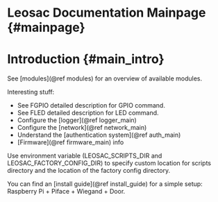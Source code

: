 Leosac Documentation Mainpage {#mainpage}
=========================================

Introduction {#main_intro}
=========================

See [modules](@ref modules) for an overview of available modules.

Interesting stuff:
   + See FGPIO detailed description for GPIO command.
   + See FLED detailed description for LED command.
   + Configure the [logger](@ref logger_main)
   + Configure the [network](@ref network_main)
   + Understand the [authentication system](@ref auth_main)
   + [Firmware](@ref firmware_main) info
   
Use environment variable (LEOSAC_SCRIPTS_DIR and LEOSAC_FACTORY_CONFIG_DIR) to specify
custom location for scripts directory and the location of the factory config directory.

You can find an [install guide](@ref install_guide) for a simple setup: Raspberry Pi + Piface + Wiegand + Door. 
